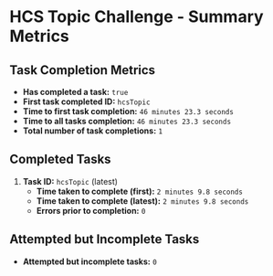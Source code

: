 # HCS Topic Challenge - Summary Metrics

## Task Completion Metrics

- **Has completed a task:** `true`
- **First task completed ID:** `hcsTopic`
- **Time to first task completion:** `46 minutes 23.3 seconds`
- **Time to all tasks completion:** `46 minutes 23.3 seconds`
- **Total number of task completions:** `1`

## Completed Tasks

1. **Task ID:** `hcsTopic` (latest)
   - **Time taken to complete (first):** `2 minutes 9.8 seconds`
   - **Time taken to complete (latest):** `2 minutes 9.8 seconds`
   - **Errors prior to completion:** `0`

## Attempted but Incomplete Tasks
- **Attempted but incomplete tasks:** `0`

